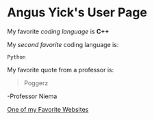 # Angus Yick's User Page
My favorite *coding language* is **C++**

My *second favorite* coding language is:
```
Python
```

My favorite quote from a professor is:
> Poggerz 

-Professor Niema


[One of my Favorite Websites](https://cat-bounce.com/)
